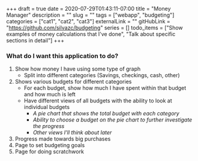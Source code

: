 +++ 
draft = true
date = 2020-07-29T01:43:11-07:00
title = "Money Manager"
description = ""
slug = "" 
tags = ["webapp", "budgeting"]
categories = ["cat1", "cat2", "cat3"]
externalLink = ""
gitHubLink = "https://github.com/silvazc/budgeting"
series = []
todo_items = ["Show examples of money calculations that I've done", "Talk about specific sections in detail"]
+++

### What do I want this application to do?
1. Show how money I have using some type of graph
    - Split into different categories (Savings, checkings, cash, other)
2. Shows various budgets for different categories
    - For each budget, show how much I have spent within that budget and how much is left
    - Have different views of all budgets with the ability to look at individual budgets
        - *A pie chart that shows the total budget with each category*
        - *Ability to choose a budget on the pie chart to further investigate the progress*
        - *Other views I'll think about later*
3. Progress made towards big purchases
4. Page to set budgeting goals
5. Page for doing scratchwork

